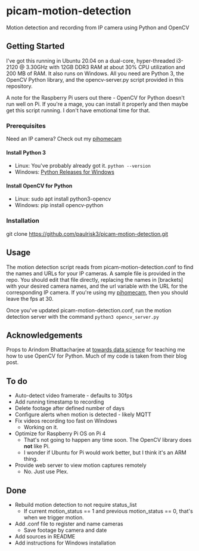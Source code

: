 # picam-motion-detection
Motion detection and recording from IP camera using Python and OpenCV

## Getting Started
I've got this running in Ubuntu 20.04 on a dual-core, hyper-threaded i3-2120 @ 3.30GHz with 12GB DDR3 RAM at about 30% CPU utilization and 200 MB of RAM. It also runs on Windows. All you need are Python 3, the OpenCV Python library, and the opencv-server.py script provided in this repository.

A note for the Raspberry Pi users out there - OpenCV for Python doesn't run well on Pi. If you're a mage, you can install it properly and then maybe get this script running. I don't have emotional time for that.

### Prerequisites
Need an IP camera? Check out my [pihomecam](http://riskiot.dev/2021/02/11/raspberry-pi-zero-w-ip-camera/)

#### Install Python 3
* Linux: You've probably already got it. `python --version`
* Windows: [Python Releases for Windows](https://www.python.org/downloads/windows/)

#### Install OpenCV for Python
* Linux: sudo apt install python3-opencv
* Windows: pip install opencv-python

### Installation
git clone https://github.com/paulrisk3/picam-motion-detection.git

## Usage
The motion detection script reads from picam-motion-detection.conf to find the names and URLs for your IP cameras. A sample file is provided in the repo. You should edit that file directly, replacing the names in [brackets] with your desired camera names, and the url variable with the URL for the corresponding IP camera. If you're using my [pihomecam](https://github.com/paulrisk3/pihomecam), then you should leave the fps at 30.  

Once you've updated picam-motion-detection.conf, run the motion detection server with the command `python3 opencv_server.py`

## Acknowledgements
Props to Arindom Bhattacharjee at [towards data science](https://towardsdatascience.com/build-a-motion-triggered-alarm-in-5-minutes-342fbe3d5396) for teaching me how to use OpenCV for Python. Much of my code is taken from their blog post.

## To do
* Auto-detect video framerate - defaults to 30fps
* Add running timestamp to recording
* Delete footage after defined number of days
* Configure alerts when motion is detected - likely MQTT
* Fix videos recording too fast on Windows
  * Working on it.
* Optimize for Raspberry Pi OS on Pi 4
  * That's not going to happen any time soon. The OpenCV library does **not** like Pi.
  * I wonder if Ubuntu for Pi would work better, but I think it's an ARM thing.
* Provide web server to view motion captures remotely
  * No. Just use Plex.

## Done
* Rebuild motion detection to not require status_list
  * If current motion_status == 1 and previous motion_status == 0, that's when we trigger motion.
* Add .conf file to register and name cameras
  * Save footage by camera and date
* Add sources in README
* Add instructions for Windows installation
